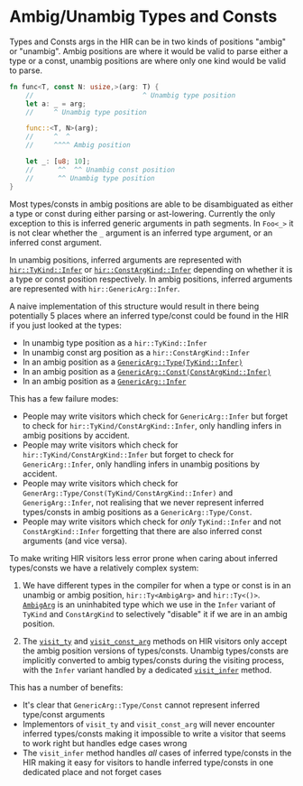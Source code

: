 # Ambig/Unambig Types and Consts

Types and Consts args in the HIR can be in two kinds of positions "ambig" or "unambig". Ambig positions are where
it would be valid to parse either a type or a const, unambig positions are where only one kind would be valid to
parse.

```rust
fn func<T, const N: usize,>(arg: T) {
    //                           ^ Unambig type position
    let a: _ = arg; 
    //     ^ Unambig type position

    func::<T, N>(arg);
    //     ^  ^
    //     ^^^^ Ambig position 

    let _: [u8; 10];
    //      ^^  ^^ Unambig const position
    //      ^^ Unambig type position
}

```

Most types/consts in ambig positions are able to be disambiguated as either a type or const during either parsing or ast-lowering.
Currently the only exception to this is inferred generic arguments in path segments. In `Foo<_>` it is not clear whether the `_` argument is an
inferred type argument, or an inferred const argument.

In unambig positions, inferred arguments are represented with [`hir::TyKind::Infer`][ty_infer] or [`hir::ConstArgKind::Infer`][const_infer] depending on whether it is a type or const position respectively.
In ambig positions, inferred arguments are represented with `hir::GenericArg::Infer`.

A naive implementation of this structure would result in there being potentially 5 places where an inferred type/const could be found in the HIR if you just looked at the types:
- In unambig type position as a `hir::TyKind::Infer`
- In unambig const arg position as a `hir::ConstArgKind::Infer`
- In an ambig position as a [`GenericArg::Type(TyKind::Infer)`][generic_arg_ty]
- In an ambig position as a [`GenericArg::Const(ConstArgKind::Infer)`][generic_arg_const]
- In an ambig position as a [`GenericArg::Infer`][generic_arg_infer]

This has a few failure modes:
- People may write visitors which check for `GenericArg::Infer` but forget to check for `hir::TyKind/ConstArgKind::Infer`, only handling infers in ambig positions by accident.
- People may write visitors which check for `hir::TyKind/ConstArgKind::Infer` but forget to check for `GenericArg::Infer`, only handling infers in unambig positions by accident.
- People may write visitors which check for `GenerArg::Type/Const(TyKind/ConstArgKind::Infer)` and `GenerigArg::Infer`, not realising that we never represent inferred types/consts in ambig positions as a `GenericArg::Type/Const`.
- People may write visitors which check for *only* `TyKind::Infer` and not `ConstArgKind::Infer` forgetting that there are also inferred const arguments (and vice versa).

To make writing HIR visitors less error prone when caring about inferred types/consts we have a relatively complex system:

1. We have different types in the compiler for when a type or const is in an unambig or ambig position, `hir::Ty<AmbigArg>` and `hir::Ty<()>`. [`AmbigArg`][ambig_arg] is an uninhabited type which we use in the `Infer` variant of `TyKind` and `ConstArgKind` to selectively "disable" it if we are in an ambig position.

2. The [`visit_ty`][visit_infer] and [`visit_const_arg`][visit_const_arg] methods on HIR visitors only accept the ambig position versions of types/consts. Unambig types/consts are implicitly converted to ambig types/consts during the visiting process, with the `Infer` variant handled by a dedicated [`visit_infer`][visit_infer] method.

This has a number of benefits:
- It's clear that `GenericArg::Type/Const` cannot represent inferred type/const arguments
- Implementors of `visit_ty` and `visit_const_arg` will never encounter inferred types/consts making it impossible to write a visitor that seems to work right but handles edge cases wrong 
- The `visit_infer` method handles *all* cases of inferred type/consts in the HIR making it easy for visitors to handle inferred type/consts in one dedicated place and not forget cases

[ty_infer]: https://doc.rust-lang.org/nightly/nightly-rustc/rustc_hir/hir/enum.TyKind.html#variant.Infer
[const_infer]: https://doc.rust-lang.org/nightly/nightly-rustc/rustc_hir/hir/enum.ConstArgKind.html#variant.Infer
[generic_arg_ty]: https://doc.rust-lang.org/nightly/nightly-rustc/rustc_hir/hir/enum.GenericArg.html#variant.Type
[generic_arg_const]: https://doc.rust-lang.org/nightly/nightly-rustc/rustc_hir/hir/enum.GenericArg.html#variant.Const
[generic_arg_infer]: https://doc.rust-lang.org/nightly/nightly-rustc/rustc_hir/hir/enum.GenericArg.html#variant.Infer
[ambig_arg]: https://doc.rust-lang.org/nightly/nightly-rustc/rustc_hir/hir/enum.AmbigArg.html
[visit_ty]: https://doc.rust-lang.org/nightly/nightly-rustc/rustc_hir/intravisit/trait.Visitor.html#method.visit_ty
[visit_const_arg]: https://doc.rust-lang.org/nightly/nightly-rustc/rustc_hir/intravisit/trait.Visitor.html#method.visit_const_arg
[visit_infer]: https://doc.rust-lang.org/nightly/nightly-rustc/rustc_hir/intravisit/trait.Visitor.html#method.visit_infer